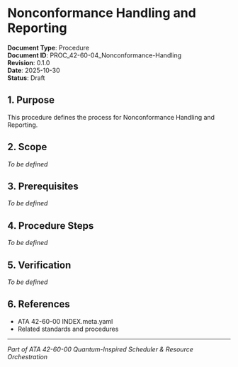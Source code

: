 # Nonconformance Handling and Reporting

**Document Type**: Procedure  
**Document ID**: PROC_42-60-04_Nonconformance-Handling  
**Revision**: 0.1.0  
**Date**: 2025-10-30  
**Status**: Draft

## 1. Purpose

This procedure defines the process for Nonconformance Handling and Reporting.

## 2. Scope

*To be defined*

## 3. Prerequisites

*To be defined*

## 4. Procedure Steps

*To be defined*

## 5. Verification

*To be defined*

## 6. References

- ATA 42-60-00 INDEX.meta.yaml
- Related standards and procedures

---

*Part of ATA 42-60-00 Quantum-Inspired Scheduler & Resource Orchestration*
